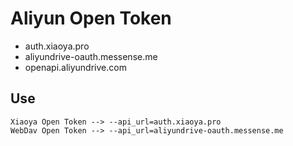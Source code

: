 # Aliyun Open Token

- auth.xiaoya.pro
- aliyundrive-oauth.messense.me
- openapi.aliyundrive.com

## Use

```shell
Xiaoya Open Token --> --api_url=auth.xiaoya.pro
WebDav Open Token --> --api_url=aliyundrive-oauth.messense.me
```
